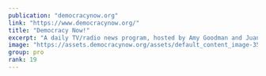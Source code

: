```yaml
---
publication: "democracynow.org"
link: "https://www.democracynow.org/"
title: "Democracy Now!"
excerpt: "A daily TV/radio news program, hosted by Amy Goodman and Juan Gonzalez, pioneering the largest community media collaboration in the U.S."
image: "https://assets.democracynow.org/assets/default_content_image-354f4555cc64afadc730d64243c658dd0af1f330152adcda6c4900cb4a26f082.jpg"
group: pro
rank: 19
---
```

